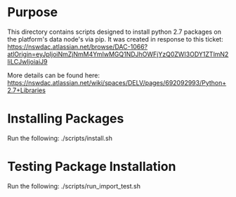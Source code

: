 # Purpose #
This directory contains scripts designed to install python 2.7 packages on the platform's data node's via pip. It was created in response to this ticket: https://nswdac.atlassian.net/browse/DAC-1066?atlOrigin=eyJpIjoiNmZjNmM4YmIwMGQ1NDJhOWFjYzQ0ZWI3ODY1ZTlmN2IiLCJwIjoiaiJ9

More details can be found here: https://nswdac.atlassian.net/wiki/spaces/DELV/pages/692092993/Python+2.7+Libraries

# Installing Packages #
Run the following:
./scripts/install.sh

# Testing Package Installation #
Run the following:
./scripts/run_import_test.sh
